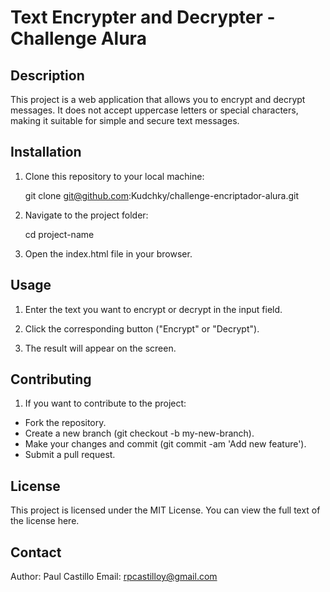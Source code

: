 # Text Encrypter and Decrypter - Challenge Alura

## Description
This project is a web application that allows you to encrypt and decrypt messages.
It does not accept uppercase letters or special characters, making it suitable for simple and secure text messages.

## Installation
1. Clone this repository to your local machine:

   git clone git@github.com:Kudchky/challenge-encriptador-alura.git

2. Navigate to the project folder:

    cd project-name

3. Open the index.html file in your browser.

## Usage
1. Enter the text you want to encrypt or decrypt in the input field.

2. Click the corresponding button ("Encrypt" or "Decrypt").

3. The result will appear on the screen.

## Contributing
1. If you want to contribute to the project:

 - Fork the repository.
 - Create a new branch (git checkout -b my-new-branch).
 - Make your changes and commit (git commit -am 'Add new feature').
 - Submit a pull request.

## License
This project is licensed under the MIT License. You can view the full text of the license here.

## Contact
Author: Paul Castillo
Email: rpcastilloy@gmail.com
